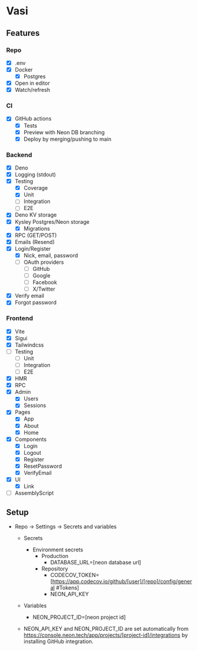 # Vasi

## Features

### Repo

- [x] .env
- [x] Docker
  - [x] Postgres
- [x] Open in editor
- [x] Watch/refresh

### CI
- [x] GitHub actions
  - [x] Tests
  - [x] Preview with Neon DB branching
  - [x] Deploy by merging/pushing to main

### Backend

- [x] Deno
- [x] Logging (stdout)
- [x] Testing
  - [x] Coverage
  - [x] Unit
  - [ ] Integration
  - [ ] E2E
- [x] Deno KV storage
- [x] Kysley Postgres/Neon storage
  - [x] Migrations
- [x] RPC (GET/POST)
- [x] Emails (Resend)
- [x] Login/Register
  - [x] Nick, email, password
  - [ ] OAuth providers
    - [ ] GitHub
    - [ ] Google
    - [ ] Facebook
    - [ ] X/Twitter
- [x] Verify email
- [x] Forgot password

### Frontend

- [x] Vite
- [x] Sigui
- [x] Tailwindcss
- [ ] Testing
  - [ ] Unit
  - [ ] Integration
  - [ ] E2E
- [x] HMR
- [x] RPC
- [x] Admin
  - [x] Users
  - [x] Sessions
- [x] Pages
  - [x] App
  - [x] About
  - [x] Home
- [x] Components
  - [x] Login
  - [x] Logout
  - [x] Register
  - [x] ResetPassword
  - [x] VerifyEmail
- [x] UI
  - [x] Link
- [ ] AssemblyScript

## Setup

- Repo -> Settings -> Secrets and variables
  - Secrets
    - Environment secrets
      - Production
        - DATABASE_URL=[neon database url]
      - Repository
        - CODECOV_TOKEN=[https://app.codecov.io/github/[user]/[repo]/config/general #Tokens]
        - NEON_API_KEY
  - Variables
    - NEON_PROJECT_ID=[neon project id]

  - NEON_API_KEY and NEON_PROJECT_ID are set automatically
    from https://console.neon.tech/app/projects/[project-id]/integrations by installing GitHub integration.
